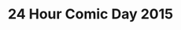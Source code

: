 ---
layout: story
title: 24 Hour Comic Day 2015
image: /assets/24hcd15/24hcdp
imageType: .png
pageNumber: 7
baseurl: /other/24hcd15/24hcd15
numPages: 24
---